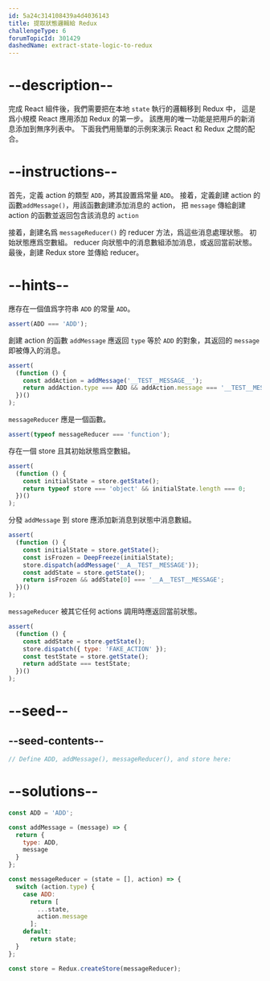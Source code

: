 ```yaml
---
id: 5a24c314108439a4d4036143
title: 提取狀態邏輯給 Redux
challengeType: 6
forumTopicId: 301429
dashedName: extract-state-logic-to-redux
---
```


# --description--

完成 React 組件後，我們需要把在本地 `state` 執行的邏輯移到 Redux 中， 這是爲小規模 React 應用添加 Redux 的第一步。 該應用的唯一功能是把用戶的新消息添加到無序列表中。 下面我們用簡單的示例來演示 React 和 Redux 之間的配合。

# --instructions--

首先，定義 action 的類型 `ADD`，將其設置爲常量 `ADD`。 接着，定義創建 action 的函數`addMessage()`，用該函數創建添加消息的 action， 把 `message` 傳給創建 action 的函數並返回包含該消息的 `action`

接着，創建名爲 `messageReducer()` 的 reducer 方法，爲這些消息處理狀態。 初始狀態應爲空數組。 reducer 向狀態中的消息數組添加消息，或返回當前狀態。 最後，創建 Redux store 並傳給 reducer。

# --hints--

應存在一個值爲字符串 `ADD` 的常量 `ADD`。

```js
assert(ADD === 'ADD');
```

創建 action 的函數 `addMessage` 應返回 `type` 等於 `ADD` 的對象，其返回的 `message` 即被傳入的消息。

```js
assert(
  (function () {
    const addAction = addMessage('__TEST__MESSAGE__');
    return addAction.type === ADD && addAction.message === '__TEST__MESSAGE__';
  })()
);
```

`messageReducer` 應是一個函數。

```js
assert(typeof messageReducer === 'function');
```

存在一個 store 且其初始狀態爲空數組。

```js
assert(
  (function () {
    const initialState = store.getState();
    return typeof store === 'object' && initialState.length === 0;
  })()
);
```

分發 `addMessage` 到 store 應添加新消息到狀態中消息數組。

```js
assert(
  (function () {
    const initialState = store.getState();
    const isFrozen = DeepFreeze(initialState);
    store.dispatch(addMessage('__A__TEST__MESSAGE'));
    const addState = store.getState();
    return isFrozen && addState[0] === '__A__TEST__MESSAGE';
  })()
);
```

`messageReducer` 被其它任何 actions 調用時應返回當前狀態。

```js
assert(
  (function () {
    const addState = store.getState();
    store.dispatch({ type: 'FAKE_ACTION' });
    const testState = store.getState();
    return addState === testState;
  })()
);
```

# --seed--

## --seed-contents--

```jsx
// Define ADD, addMessage(), messageReducer(), and store here:
```

# --solutions--

```jsx
const ADD = 'ADD';

const addMessage = (message) => {
  return {
    type: ADD,
    message
  }
};

const messageReducer = (state = [], action) => {
  switch (action.type) {
    case ADD:
      return [
        ...state,
        action.message
      ];
    default:
      return state;
  }
};

const store = Redux.createStore(messageReducer);
```
